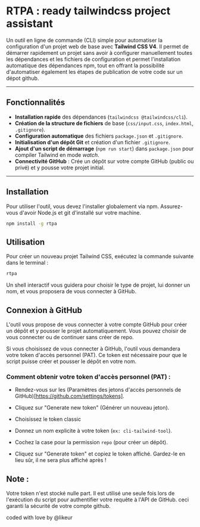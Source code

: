 # RTPA : ready tailwindcss project assistant

Un outil en ligne de commande (CLI) simple pour automatiser la configuration d'un projet web de base avec **Tailwind CSS V4**. Il permet de démarrer rapidement un projet sans avoir à configurer manuellement toutes les dépendances et les fichiers de configuration et permet l'installation automatique des dépendances npm, tout en offrant la possibilité d'automatiser également les étapes de publication de votre code sur un dépot github.

---

## Fonctionnalités

-   **Installation rapide** des dépendances (`tailwindcss @tailwindcss/cli`).
-   **Création de la structure de fichiers** de base (`css/input.css`, `index.html`, `.gitignore`).
-   **Configuration automatique** des fichiers `package.json` et `.gitignore`.
-   **Initialisation d'un dépôt Git** et création d'un fichier `.gitignore`.
-   **Ajout d'un script de démarrage** (`npm run start`) dans `package.json` pour compiler Tailwind en mode *watch*.
-   **Connectivité GitHub** : Crée un dépôt sur votre compte GitHub (public ou privé) et y pousse votre projet initial.

---

## Installation

Pour utiliser l'outil, vous devez l'installer globalement via npm. Assurez-vous d'avoir Node.js et git d'installé sur votre machine.

```bash
npm install -g rtpa
```

## Utilisation

Pour créer un nouveau projet Tailwind CSS, exécutez la commande suivante dans le terminal :

```bash
rtpa 
```

Un shell interactif vous guidera pour choisir le type de projet, lui donner un nom, et vous proposera de vous connecter à GitHub.

## Connexion à GitHub

L'outil vous propose de vous connecter à votre compte GitHub pour créer un dépôt et y pousser le projet automatiquement. Vous pouvez choisir de vous connecter ou de continuer sans créer de repo.

Si vous choisissez de vous connecter à GitHub, l'outil vous demandera votre token d'accès personnel (PAT). Ce token est nécessaire pour que le script puisse créer et pousser le dépôt en votre nom.

### Comment obtenir votre token d'accès personnel (PAT) :

- Rendez-vous sur les (Paramètres des jetons d'accès personnels de GitHub)[https://github.com/settings/tokens].

- Cliquez sur "Generate new token" (Générer un nouveau jeton).

- Choisissez le token classic

- Donnez un nom explicite à votre token (`ex: cli-tailwind-tool`).

- Cochez la case pour la permission `repo` (pour créer un dépôt).

- Cliquez sur "Generate token" et copiez le token affiché. Gardez-le en lieu sûr, il ne sera plus affiché après !

## Note : 

Votre token n'est stocké nulle part. Il est utilisé une seule fois lors de l'exécution du script pour authentifier votre requête à l'API de GitHub. ceci garanti la sécurité de votre compte github.



coded with love by @likeur